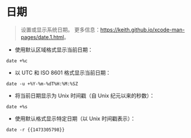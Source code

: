 # 日期

> 设置或显示系统日期。
> 更多信息：<https://keith.github.io/xcode-man-pages/date.1.html>。

- 使用默认区域格式显示当前日期：

`date +%c`

- 以 UTC 和 ISO 8601 格式显示当前日期：

`date -u +%Y-%m-%dT%H:%M:%SZ`

- 将当前日期显示为 Unix 时间戳（自 Unix 纪元以来的秒数）：

`date +%s`

- 使用默认格式显示特定日期（以 Unix 时间戳表示）：

`date -r {{1473305798}}`